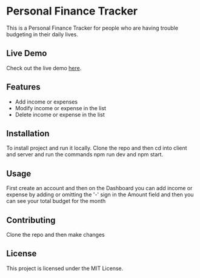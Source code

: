 # Personal Finance Tracker

This is a Personal Finance Tracker for people who are having trouble budgeting in their daily lives.

## Live Demo

Check out the live demo [here](https://venuraperera99.github.io/).

## Features

- Add income or expenses
- Modify income or expense in the list
- Delete income or expense in the list

## Installation

To install project and run it locally. Clone the repo and then cd into client and server and run the commands npm run dev and npm start.

## Usage

First create an account and then on the Dashboard you can add income or expense by adding or omitting the '-' sign in the Amount field and then you can see your total budget for the month

## Contributing

Clone the repo and then make changes

## License

This project is licensed under the MIT License.
